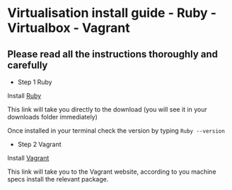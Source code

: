 # __Virtualisation install guide - Ruby - Virtualbox - Vagrant__


## Please read all the instructions thoroughly and carefully


- Step 1 Ruby

Install [Ruby](https://github.com/oneclick/rubyinstaller2/releases/download/RubyInstaller-2.6.6-1/rubyinstaller-devkit-2.6.6-1-x64.exe)

This link will take you directly to the download (you will see it in your downloads folder immediately)

Once installed in your terminal check the version by typing
 ```Ruby --version```



- Step 2 Vagrant

Install [Vagrant](https://www.vagrantup.com/)

This link will take you to the Vagrant website, according to you machine specs install the relevant package.



